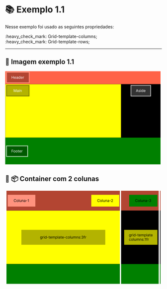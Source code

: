 # :books: Exemplo 1.1

<p>Nesse exemplo foi usado as seguintes propriedades:</p>
<p>    
    :heavy_check_mark: Grid-template-columns;<br>
    :heavy_check_mark: Grid-template-rows;<br>          
</p>

---

## :art: Imagem exemplo 1.1

<img alt="container" src="./../img/img-01-aula-1.1-ex.png">

## :art: :package: Container com 2 colunas

<img alt="container" src="./../img/img-01-aula-1.1.1-ex.png">
